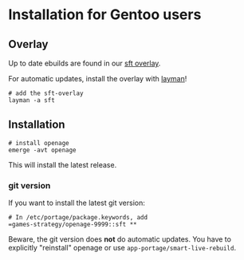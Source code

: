 # Installation for Gentoo users


## Overlay

Up to date ebuilds are found in our [sft overlay](https://github.com/SFTtech/gentoo-overlay/tree/master/games-strategy/openage).

For automatic updates, install the overlay with [layman](https://wiki.gentoo.org/wiki/Layman)!

``` shell
# add the sft-overlay
layman -a sft
```

## Installation

``` shell
# install openage
emerge -avt openage
```

This will install the latest release.


### git version

If you want to install the latest git version:

```
# In /etc/portage/package.keywords, add
=games-strategy/openage-9999::sft **
```

Beware, the git version does **not** do automatic updates.
You have to explicitly "reinstall" openage or use `app-portage/smart-live-rebuild`.
